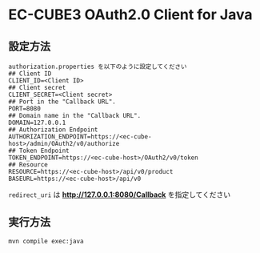 EC-CUBE3 OAuth2.0 Client for Java
===================================

設定方法
----------

```
authorization.properties を以下のように設定してください
## Client ID
CLIENT_ID=<Client ID>
## Client secret
CLIENT_SECRET=<Client secret>
## Port in the "Callback URL".
PORT=8080
## Domain name in the "Callback URL".
DOMAIN=127.0.0.1
## Authorization Endpoint
AUTHORIZATION_ENDPOINT=https://<ec-cube-host>/admin/OAuth2/v0/authorize
## Token Endpoint
TOKEN_ENDPOINT=https://<ec-cube-host>/OAuth2/v0/token
## Resource
RESOURCE=https://<ec-cube-host>/api/v0/product
BASEURL=https://<ec-cube-host>/api/v0
```

`redirect_uri` は **http://127.0.0.1:8080/Callback** を指定してください

実行方法
-----------

```
mvn compile exec:java
```
